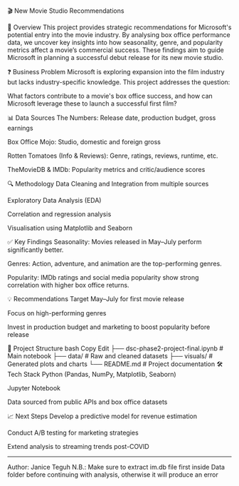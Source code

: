🎬 New Movie Studio Recommendations


📌 Overview
This project provides strategic recommendations for Microsoft's potential entry into the movie industry. By analysing box office performance data, we uncover key insights into how seasonality, genre, and popularity metrics affect a movie’s commercial success. These findings aim to guide Microsoft in planning a successful debut release for its new movie studio.

❓ Business Problem
Microsoft is exploring expansion into the film industry but lacks industry-specific knowledge. This project addresses the question:

What factors contribute to a movie's box office success, and how can Microsoft leverage these to launch a successful first film?

📊 Data Sources
The Numbers: Release date, production budget, gross earnings

Box Office Mojo: Studio, domestic and foreign gross

Rotten Tomatoes (Info & Reviews): Genre, ratings, reviews, runtime, etc.

TheMovieDB & IMDb: Popularity metrics and critic/audience scores

🔍 Methodology
Data Cleaning and Integration from multiple sources

Exploratory Data Analysis (EDA)

Correlation and regression analysis

Visualisation using Matplotlib and Seaborn

✅ Key Findings
Seasonality: Movies released in May–July perform significantly better.

Genres: Action, adventure, and animation are the top-performing genres.

Popularity: IMDb ratings and social media popularity show strong correlation with higher box office returns.

💡 Recommendations
Target May–July for first movie release

Focus on high-performing genres

Invest in production budget and marketing to boost popularity before release

📁 Project Structure
bash
Copy
Edit
├── dsc-phase2-project-final.ipynb  # Main notebook
├── data/                           # Raw and cleaned datasets
├── visuals/                        # Generated plots and charts
└── README.md                       # Project documentation
🛠️ Tech Stack
Python (Pandas, NumPy, Matplotlib, Seaborn)

Jupyter Notebook

Data sourced from public APIs and box office datasets

📈 Next Steps
Develop a predictive model for revenue estimation

Conduct A/B testing for marketing strategies

Extend analysis to streaming trends post-COVID

--- 

Author: Janice Teguh
N.B.: Make sure to extract im.db file first inside Data folder before continuing with analysis, otherwise it will produce an error
